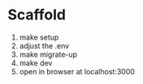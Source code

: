 # Scaffold

1. make setup
2. adjust the .env
3. make migrate-up
4. make dev
5. open in browser at localhost:3000
